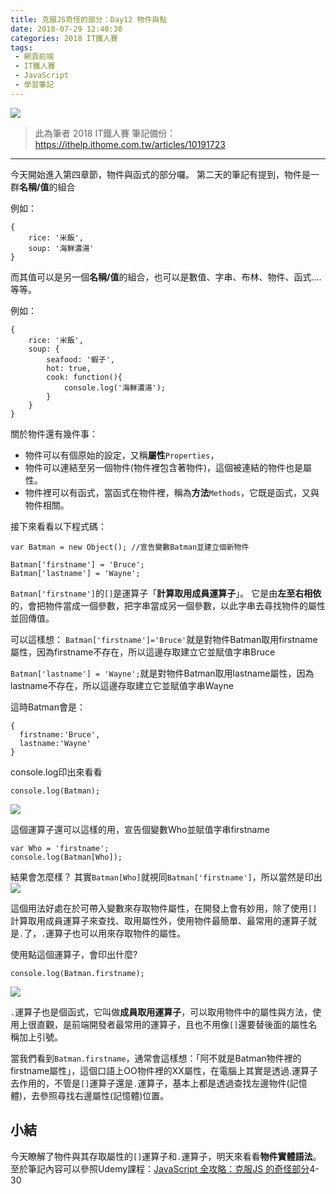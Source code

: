 ```yaml
---
title: 克服JS奇怪的部分：Day12 物件與點
date: 2018-07-29 12:40:38
categories: 2018 IT鐵人賽
tags:
 - 網頁前端
 - IT鐵人賽
 - JavaScript
 - 學習筆記
---
```

![](https://4.bp.blogspot.com/--A9CCFbm4dI/W1waqTUg64I/AAAAAAAAIbE/eDf5vVi4dRomsCPX2_NglgqbPQl37oytgCLcBGAs/s1600/2018ITMANJS12.png)
<!-- more -->
> 此為筆者 2018 IT鐵人賽 筆記備份：https://ithelp.ithome.com.tw/articles/10191723

---

今天開始進入第四章節，物件與函式的部分囉。
第二天的筆記有提到，物件是一群**名稱/值**的組合

例如：
```JS
{
	rice: '米飯',
	soup: '海鮮濃湯'
}
```

而其值可以是另一個**名稱/值**的組合，也可以是數值、字串、布林、物件、函式....等等。

例如：
```JS
{
	rice: '米飯',
	soup: {
		seafood: '蝦子',
		hot: true,
		cook: function(){
			console.log('海鮮濃湯');
		}
	}
}
```

關於物件還有幾件事：
* 物件可以有個原始的設定，又稱**屬性**`Properties`，
* 物件可以連結至另一個物件(物件裡包含著物件)，這個被連結的物件也是屬性。
* 物件裡可以有函式，當函式在物件裡，稱為**方法**`Methods`，它既是函式，又與物件相關。

接下來看看以下程式碼：
```JS
var Batman = new Object(); //宣告變數Batman並建立個新物件

Batman['firstname'] = 'Bruce';
Batman['lastname'] = 'Wayne';
```

`Batman['firstname']`的`[]`是運算子「**計算取用成員運算子**」。
它是由**左至右相依**的，會把物件當成一個參數，把字串當成另一個參數，以此字串去尋找物件的屬性並回傳值。

可以這樣想：
`Batman['firstname']='Bruce'`就是對物件Batman取用firstname屬性，因為firstname不存在，所以這邊存取建立它並賦值字串Bruce

`Batman['lastname'] = 'Wayne';`就是對物件Batman取用lastname屬性，因為lastname不存在，所以這邊存取建立它並賦值字串Wayne

這時Batman會是：

```JS
{
  firstname:'Bruce',
  lastname:'Wayne'
}
```

console.log印出來看看 
```JS
console.log(Batman);
```
![](https://i.imgur.com/84wkeG3.png)

這個運算子還可以這樣的用，宣告個變數Who並賦值字串firstname
```JS
var Who = 'firstname';
console.log(Batman[Who]);
```
結果會怎麼樣？
其實`Batman[Who]`就視同`Batman['firstname']`，所以當然是印出
![](https://i.imgur.com/b89f5KK.png)

這個用法好處在於可帶入變數來存取物件屬性，在開發上會有妙用，除了使用`[]`計算取用成員運算子來查找、取用屬性外，使用物件最簡單、最常用的運算子就是`.`了，`.`運算子也可以用來存取物件的屬性。

使用點這個運算子，會印出什麼?
```JS
console.log(Batman.firstname);
```
![](https://i.imgur.com/2eRAaRm.png)

`.`運算子也是個函式，它叫做**成員取用運算子**，可以取用物件中的屬性與方法，使用上很直觀，是前端開發者最常用的運算子，且也不用像`[]`還要替後面的屬性名稱加上引號。


當我們看到`Batman.firstname`，通常會這樣想：「阿不就是Batman物件裡的firstname屬性」，這個口語上OO物件裡的XX屬性，在電腦上其實是透過.運算子去作用的，不管是`[]`運算子還是`.`運算子，基本上都是透過查找左邊物件(記憶體)，去參照尋找右邊屬性(記憶體)位置。
　
　
　
　
## 小結
今天瞭解了物件與其存取屬性的`[]`運算子和`.`運算子，明天來看看**物件實體語法**。
至於筆記內容可以參照Udemy課程：[JavaScript 全攻略：克服JS 的奇怪部分](https://www.udemy.com/javascriptjs/)4-30